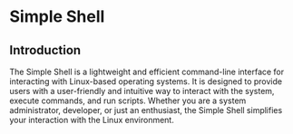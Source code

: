 

# Simple Shell

## Introduction

The Simple Shell is a lightweight and efficient command-line interface for interacting with Linux-based operating systems. It is designed to provide users with a user-friendly and intuitive way to interact with the system, execute commands, and run scripts. Whether you are a system administrator, developer, or just an enthusiast, the Simple Shell simplifies your interaction with the Linux environment.